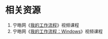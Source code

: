 # 相关资源

1. 宁皓网《[我的工作流程](https://ninghao.net/course/4546?a=51729)》视频课程
2. 宁皓网《[我的工作流程：Windows](https://ninghao.net/course/4592?a=51729)》视频课程



